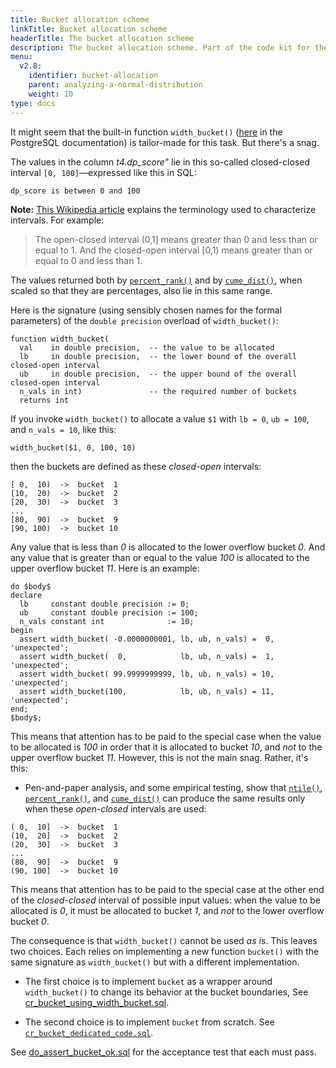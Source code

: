 ```yaml
---
title: Bucket allocation scheme
linkTitle: Bucket allocation scheme
headerTitle: The bucket allocation scheme
description: The bucket allocation scheme. Part of the code kit for the "Analyzing a normal distribution" section within the YSQL window functions documentation.
menu:
  v2.8:
    identifier: bucket-allocation
    parent: analyzing-a-normal-distribution
    weight: 10
type: docs
---
```


It might seem that the built-in function `width_bucket()` ([here](https://www.postgresql.org/docs/11/functions-math.html#FUNCTIONS-MATH-FUNC-TABLE) in the PostgreSQL documentation) is tailor-made for this task. But there's a snag.

The values in the column _t4.dp_score"_ lie in this so-called closed-closed interval `[0, 100]`—expressed like this in SQL:
```
dp_score is between 0 and 100
```
**Note:** [This Wikipedia article](https://en.wikipedia.org/wiki/Interval_(mathematics)) explains the terminology used to characterize intervals. For example:

> The open-closed interval (0,1] means greater than 0 and less than or equal to 1. And the closed-open interval [0,1) means greater than or equal to 0 and less than 1.

The values returned both by [`percent_rank()`](../../function-syntax-semantics/percent-rank-cume-dist-ntile/#percent-rank) and by [`cume_dist()`](../../function-syntax-semantics/percent-rank-cume-dist-ntile/#cume-dist), when scaled so that they are percentages, also lie in this same range.

Here is the signature (using sensibly chosen names for the formal parameters) of the `double precision` overload of `width_bucket()`:
```
function width_bucket(
  val    in double precision,  -- the value to be allocated
  lb     in double precision,  -- the lower bound of the overall closed-open interval
  ub     in double precision,  -- the upper bound of the overall closed-open interval
  n_vals in int)               -- the required number of buckets
  returns int
```

If you invoke `width_bucket()` to allocate a value `$1` with `lb = 0`, `ub = 100`, and `n_vals = 10`,  like this:

```
width_bucket($1, 0, 100, 10)
```
then the buckets are defined as these _closed-open_ intervals:
```
[ 0,  10)  ->  bucket  1
[10,  20)  ->  bucket  2
[20,  30)  ->  bucket  3
...
[80,  90)  ->  bucket  9
[90, 100)  ->  bucket 10
```
Any value that is less than _0_ is allocated to the lower overflow bucket _0_. And any value that is greater than or equal to the value _100_ is allocated to the upper overflow bucket _11_.
Here is an example:

```plpgsql
do $body$
declare
  lb     constant double precision := 0;
  ub     constant double precision := 100;
  n_vals constant int              := 10;
begin
  assert width_bucket( -0.0000000001, lb, ub, n_vals) =  0, 'unexpected';
  assert width_bucket(  0,            lb, ub, n_vals) =  1, 'unexpected';
  assert width_bucket( 99.9999999999, lb, ub, n_vals) = 10, 'unexpected';
  assert width_bucket(100,            lb, ub, n_vals) = 11, 'unexpected';
end;
$body$;
```

This means that attention has to be paid to the special case when the value to be allocated is _100_ in order that it is allocated to bucket _10_, and _not_ to the upper overflow bucket _11_. However, this is not the main snag. Rather, it's this:

- Pen-and-paper analysis, and some empirical testing, show that [`ntile()`](../../function-syntax-semantics/percent-rank-cume-dist-ntile/#ntile), [`percent_rank()`](../../function-syntax-semantics/percent-rank-cume-dist-ntile/#percent-rank), and [`cume_dist()`](../../function-syntax-semantics/percent-rank-cume-dist-ntile/#cume-dist) can produce the same results only when these _open-closed_ intervals are used:

```
( 0,  10]  ->  bucket  1
(10,  20]  ->  bucket  2
(20,  30]  ->  bucket  3
...
(80,  90]  ->  bucket  9
(90, 100]  ->  bucket 10
```
This means that attention has to be paid to the special case at the other end of the _closed-closed_ interval of possible input values: when the value to be allocated is _0_, it must be allocated to bucket _1_, and _not_ to the lower overflow bucket _0_.

The consequence is that `width_bucket()` cannot be used _as is_. This leaves two choices. Each relies on implementing a new function `bucket()` with the same signature as `width_bucket()` but with a different implementation.

- The first choice is to implement `bucket` as a wrapper around `width_bucket()` to change its behavior at the bucket boundaries, See [cr_bucket_using_width_bucket.sql](../cr-bucket-using-width-bucket/).

- The second choice is to implement `bucket` from scratch. See [`cr_bucket_dedicated_code.sql`](../cr-bucket-dedicated-code/).

See [do_assert_bucket_ok.sql](../do-assert-bucket-ok/) for the acceptance test that each must pass.
